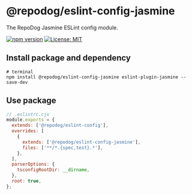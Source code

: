 # @repodog/eslint-config-jasmine

The RepoDog Jasmine ESLint config module.

[![npm version](https://badge.fury.io/js/%40repodog%2Feslint-config-jasmine.svg)](https://badge.fury.io/js/%40repodog%2Feslint-config-jasmine)
[![License: MIT](https://img.shields.io/badge/License-MIT-yellow.svg)](LICENSE)

## Install package and dependency

```shell
# terminal
npm install @repodog/eslint-config-jasmine eslint-plugin-jasmine --save-dev
```

## Use package

```javascript
// .eslintrc.cjs
module.exports = {
  extends: ['@repodog/eslint-config'],
  overrides: [
    {
      extends: ['@repodog/eslint-config-jasmine'],
      files: ['**/*.{spec,test}.*'],
    },
  ],
  parserOptions: {
    tsconfigRootDir: __dirname,
  },
  root: true,
};
```
